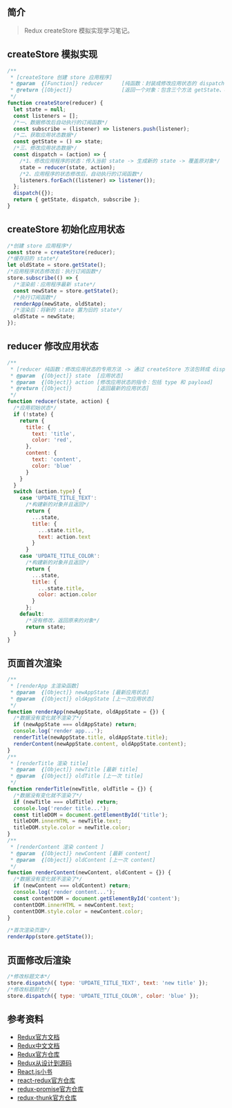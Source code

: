 ## 简介

> Redux createStore 模拟实现学习笔记。

## createStore 模拟实现

```js
/**
 * [createStore 创建 store 应用程序]
 * @param  {[Function]} reducer      [纯函数：封装成修改应用状态的 dispatch 方法]
 * @return {[Object]}                [返回一个对象：包含三个方法 getState、dispatch、subscribe]
 */
function createStore(reducer) {
  let state = null;
  const listeners = [];
  /*一、数据修改后自动执行的订阅函数*/
  const subscribe = (listener) => listeners.push(listener);
  /*二、获取应用状态数据*/
  const getState = () => state;
  /*三、修改应用状态数据*/
  const dispatch = (action) => {
    /*1、修改应用程序的状态：传入当前 state -> 生成新的 state -> 覆盖原对象*/
    state = reducer(state, action);
    /*2、应用程序的状态修改后，自动执行的订阅函数*/
    listeners.forEach((listener) => listener());
  };
  dispatch({});
  return { getState, dispatch, subscribe };
}
```

## createStore 初始化应用状态

```js
/*创建 store 应用程序*/
const store = createStore(reducer);
/*缓存旧的 state*/
let oldState = store.getState();
/*应用程序状态修改后：执行订阅函数*/
store.subscribe(() => {
  /*渲染前：应用程序最新 state*/
  const newState = store.getState();
  /*执行订阅函数*/
  renderApp(newState, oldState);
  /*渲染后：将新的 state 置为旧的 state*/
  oldState = newState;
});
```

## reducer 修改应用状态

```js
/**
 * [reducer 纯函数：修改应用状态的专用方法 -> 通过 createStore 方法包转成 dispatch 函数]
 * @param  {[Object]} state  [应用状态]
 * @param  {[Object]} action [修改应用状态的指令：包括 type 和 payload]
 * @return {[Object]}        [返回最新的应用状态]
 */
function reducer(state, action) {
  /*应用初始状态*/
  if (!state) {
    return {
      title: {
        text: 'title',
        color: 'red',
      },
      content: {
        text: 'content',
        color: 'blue'
      }
    }
  }
  switch (action.type) {
    case 'UPDATE_TITLE_TEXT':
      /*构建新的对象并且返回*/
      return {
        ...state,
        title: {
          ...state.title,
          text: action.text
        }
      }
    case 'UPDATE_TITLE_COLOR':
      /*构建新的对象并且返回*/
      return {
        ...state,
        title: {
          ...state.title,
          color: action.color
        }
      };
    default:
      /*没有修改，返回原来的对象*/
      return state;
  }
}
```

## 页面首次渲染

```js
/**
 * [renderApp 主渲染函数]
 * @param  {[Object]} newAppState [最新应用状态]
 * @param  {[Object]} oldAppState [上一次应用状态]
 */
function renderApp(newAppState, oldAppState = {}) {
  /*数据没有变化就不渲染了*/
  if (newAppState === oldAppState) return;
  console.log('render app...');
  renderTitle(newAppState.title, oldAppState.title);
  renderContent(newAppState.content, oldAppState.content);
}
/**
 * [renderTitle 渲染 title]
 * @param  {[Object]} newTitle [最新 title]
 * @param  {[Object]} oldTitle [上一次 title]
 */
function renderTitle(newTitle, oldTitle = {}) {
  /*数据没有变化就不渲染了*/
  if (newTitle === oldTitle) return;
  console.log('render title...');
  const titleDOM = document.getElementById('title');
  titleDOM.innerHTML = newTitle.text;
  titleDOM.style.color = newTitle.color;
}
/**
 * [renderContent 渲染 content ]
 * @param  {[Object]} newContent [最新 content]
 * @param  {[Object]} oldContent [上一次 content]
 */
function renderContent(newContent, oldContent = {}) {
  /*数据没有变化就不渲染了*/
  if (newContent === oldContent) return;
  console.log('render content...');
  const contentDOM = document.getElementById('content');
  contentDOM.innerHTML = newContent.text;
  contentDOM.style.color = newContent.color;
}

/*首次渲染页面*/
renderApp(store.getState());
```

## 页面修改后渲染

```js
/*修改标题文本*/
store.dispatch({ type: 'UPDATE_TITLE_TEXT', text: 'new title' });
/*修改标题颜色*/
store.dispatch({ type: 'UPDATE_TITLE_COLOR', color: 'blue' });
```

## 参考资料

- [Redux官方文档](https://redux.js.org/introduction/getting-started)
- [Redux中文文档](http://cn.redux.js.org/)
- [Redux官方仓库](https://github.com/reduxjs/redux)
- [Redux从设计到源码](https://tech.meituan.com/2017/07/14/redux-design-code.html)
- [React.js小书](http://huziketang.mangojuice.top/books/react/lesson30)
- [react-redux官方仓库](https://github.com/reduxjs/react-redux)
- [redux-promise官方仓库](https://github.com/redux-utilities/redux-promise)
- [redux-thunk官方仓库](https://github.com/reduxjs/redux-thunk)
